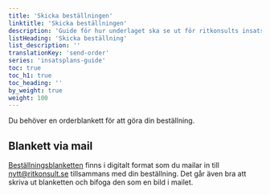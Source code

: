 ```yaml
---
title: 'Skicka beställningen'
linktitle: 'Skicka beställningen'
description: 'Guide för hur underlaget ska se ut för ritkonsults insatsplan'
listHeading: 'Skicka beställning'
list_description: ''
translationKey: 'send-order'
series: 'insatsplans-guide'
toc: true
toc_h1: true
toc_heading: ''
by_weight: true
weight: 100
---
```


Du behöver en orderblankett för att göra din beställning.

## Blankett via mail
[Beställningsblanketten](/blanketter#insatsplan) finns i digitalt format som du mailar in till nytt@ritkonsult.se tillsammans med din beställning. Det går även bra att skriva ut blanketten och bifoga den som en bild i mailet.